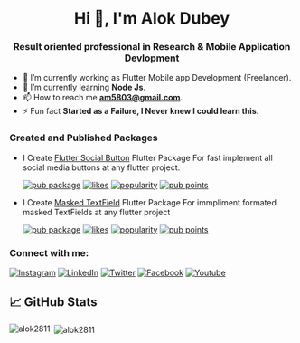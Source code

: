 
<h1 align="center">Hi 👋, I'm Alok Dubey</h1>
<h3 align="center">Result oriented professional in Research & Mobile Application Devlopment</h3>

- 🔭 I’m currently working as Flutter Mobile app Development (Freelancer).
- 🌱 I’m currently learning **Node Js**.
- 📫 How to reach me **am5803@gmail.com**.
- ⚡ Fun fact **Started as a Failure, I Never knew I could learn this**.

<!-- <p align="left"> <img src="https://komarev.com/ghpvc/?username=alok2811&label=Profile%20views&color=0e75b6&style=flat" alt="alok2811" /> </p> -->
<h3 align="left">Created and Published Packages</h3>

- I Create [Flutter Social Button](https://pub.dev/packages/flutter_social_button/) Flutter Package For fast implement all social media buttons at any flutter project.<br>

  [![pub package](https://img.shields.io/pub/v/flutter_social_button.svg)](https://pub.dev/packages/flutter_social_button) 
  [![likes](https://img.shields.io/pub/likes/flutter_social_button?logo=dart)](https://pub.dev/packages/flutter_social_button/score) 
  [![popularity](https://img.shields.io/pub/popularity/flutter_social_button?logo=dart)](https://pub.dev/packages/flutter_social_button/score) 
  [![pub points](https://img.shields.io/pub/points/flutter_social_button?logo=dart)](https://pub.dev/packages/flutter_social_button/score)

- I Create [Masked TextField](https://pub.dev/packages/masked_text_field/) Flutter Package For immpliment formated masked TextFields at any flutter project<br>

  [![pub package](https://img.shields.io/pub/v/masked_text_field.svg)](https://pub.dev/packages/masked_text_field) 
  [![likes](https://img.shields.io/pub/likes/masked_text_field?logo=dart)](https://pub.dev/packages/masked_text_field/score) 
  [![popularity](https://img.shields.io/pub/popularity/masked_text_field?logo=dart)](https://pub.dev/packages/masked_text_field/score) 
  [![pub points](https://img.shields.io/pub/points/masked_text_field?logo=dart)](https://pub.dev/packages/masked_text_field/score)

<h3 align="left">Connect with me:</h3>

[![Instagram](https://img.shields.io/badge/Instagram-E4405F?logo=instagram&logoColor=white)](https://www.instagram.com/flutter_coding_/)
[![LinkedIn](https://img.shields.io/badge/LinkedIn-in-0e76a8)](https://www.linkedin.com/in/alok-dubey-02ba331b6)
[![Twitter](https://img.shields.io/Twitter)](https://mobile.twitter.com/alok2811)
[![Facebook](https://img.shields.io/badge/Facebook-1877F2?logo=facebook&logoColor=white)](https://www.facebook.com/dalok2811/)
[![Youtube](https://img.shields.io/badge/YouTube-FF0000?logo=youtube&logoColor=white)](https://www.youtube.com/channel/UC7S6rSRNON1_YvKgiUjfyIw)

## 📈 GitHub Stats 


<p><img align="left" src="https://github-readme-stats.vercel.app/api/top-langs/?username=alok2811&layout=compact&hide=html" alt="alok2811" /></p>

<p>&nbsp;<img align="center" src="https://github-readme-stats.vercel.app/api?username=alok2811&show_icons=true" alt="alok2811" /></p>



<!---
alok2811/alok2811 is a ✨ special ✨ repository because its `README.md` (this file) appears on your GitHub profile.
You can click the Preview link to take a look at your changes.
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
--->

